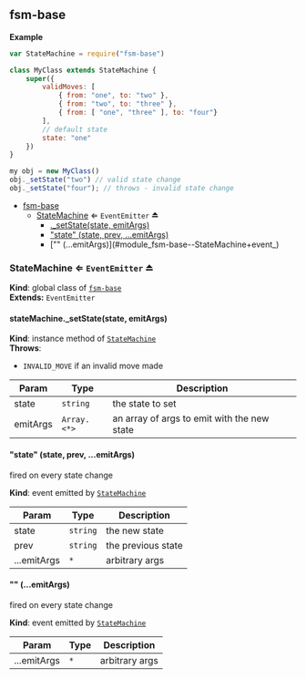 <a name="module_fsm-base"></a>
## fsm-base
**Example**  
```js
var StateMachine = require("fsm-base")

class MyClass extends StateMachine {
	super({
		validMoves: [
			{ from: "one", to: "two" },
			{ from: "two", to: "three" },
			{ from: [ "one", "three" ], to: "four"}
		],
		// default state
		state: "one"
	})
}

my obj = new MyClass()
obj._setState("two") // valid state change
obj._setState("four"); // throws - invalid state change
```

* [fsm-base](#module_fsm-base)
  * [StateMachine](#exp_module_fsm-base--StateMachine) ⇐ <code>EventEmitter</code> ⏏
    * [._setState(state, emitArgs)](#module_fsm-base--StateMachine+_setState)
    * ["state" (state, prev, ...emitArgs)](#module_fsm-base--StateMachine+event_state)
    * ["<state value>" (...emitArgs)](#module_fsm-base--StateMachine+event_<state value>)

<a name="exp_module_fsm-base--StateMachine"></a>
### StateMachine ⇐ <code>EventEmitter</code> ⏏
**Kind**: global class of <code>[fsm-base](#module_fsm-base)</code>  
**Extends:** <code>EventEmitter</code>  
<a name="module_fsm-base--StateMachine+_setState"></a>
#### stateMachine._setState(state, emitArgs)
**Kind**: instance method of <code>[StateMachine](#exp_module_fsm-base--StateMachine)</code>  
**Throws**:

- `INVALID_MOVE` if an invalid move made


| Param | Type | Description |
| --- | --- | --- |
| state | <code>string</code> | the state to set |
| emitArgs | <code>Array.&lt;\*&gt;</code> | an array of args to emit with the new state |

<a name="module_fsm-base--StateMachine+event_state"></a>
#### "state" (state, prev, ...emitArgs)
fired on every state change

**Kind**: event emitted by <code>[StateMachine](#exp_module_fsm-base--StateMachine)</code>  

| Param | Type | Description |
| --- | --- | --- |
| state | <code>string</code> | the new state |
| prev | <code>string</code> | the previous state |
| ...emitArgs | <code>\*</code> | arbitrary args |

<a name="module_fsm-base--StateMachine+event_<state value>"></a>
#### "<state value>" (...emitArgs)
fired on every state change

**Kind**: event emitted by <code>[StateMachine](#exp_module_fsm-base--StateMachine)</code>  

| Param | Type | Description |
| --- | --- | --- |
| ...emitArgs | <code>\*</code> | arbitrary args |

